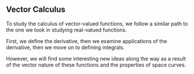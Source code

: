 ## Vector Calculus
To study the calculus of vector-valued functions, we follow a similar path to the one we took in studying real-valued functions.

First, we define the derivative, then we examine applications of the derivative, then we move on to defining integrals.

However, we will find some interesting new ideas along the way as a result of the vector nature of these functions and the properties of space curves.

